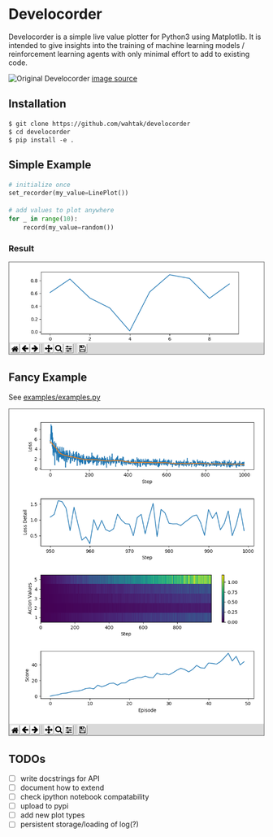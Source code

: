 Develocorder
============

Develocorder is a simple live value plotter for Python3 using Matplotlib. It is intended to give insights into the training of machine learning models / reinforcement learning agents with only minimal effort to add to existing code.

![Original Develocorder](https://upload.wikimedia.org/wikipedia/commons/thumb/8/8d/Viewing_of_Develocorder_Film.jpg/319px-Viewing_of_Develocorder_Film.jpg)
[image source](https://commons.wikimedia.org/wiki/File:Viewing_of_Develocorder_Film.jpg)


Installation
------------

```
$ git clone https://github.com/wahtak/develocorder
$ cd develocorder
$ pip install -e .
```


Simple Example
--------------

``` python
# initialize once
set_recorder(my_value=LinePlot())

# add values to plot anywhere
for _ in range(10):
    record(my_value=random())
```

### Result
![Simple Example](doc/simple_example.png)


Fancy Example
--------------

See [examples/examples.py](examples/fancy.py)

![Fancy Example](doc/fancy_example.png)


TODOs
-----
  - [ ] write docstrings for API
  - [ ] document how to extend
  - [ ] check ipython notebook compatability
  - [ ] upload to pypi
  - [ ] add new plot types
  - [ ] persistent storage/loading of log(?)
